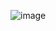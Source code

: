 ![image](https://github.com/Efep3332/GANs-Generated-Synthetic-Dataset/assets/141910310/4a013a7d-bc09-42a3-8a34-70f085d9ae78)
